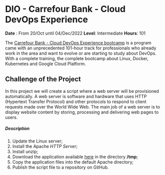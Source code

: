 # DIO - Carrefour Bank - Cloud DevOps Experience #

**Date** : From 20/Oct until 04/Dec/2022
**Level**: Intermediate
**Hours**: 101

The [Carrefour Bank - Cloud DevOps Experience bootcamp](https://web.dio.me/track/cloud-devops-experience-banco-carrefour) is a program came with an unprecedented 101-hour track for professionals who already work in the area and want to evolve or are starting to study about DevOps. With a complete training, the complete bootcamp about Linux, Docker, Kubernetes and Google Cloud Platform. 


## Challenge of the Project ##
In this project we will create a script where a web server will be provisioned automatically. A web server is software and hardware that uses HTTP (Hypertext Transfer Protocol) and other protocols to respond to client requests made over the World Wide Web. The main job of a web server is to display website content by storing, processing and delivering web pages to users.

##### *Description* #####
1. Update the Linux server;
2. Install the Apache *HTTP Server*;
3. Install unzip;
4. Download the application available [here](http://github.com/denilsonbonatti/linux-site-dio/archive/refs/heads/main.zip) in the directory **/tmp**;
5. Copy the application files into the default Apache directory;
6. Publish the script file to a repository on GitHub.